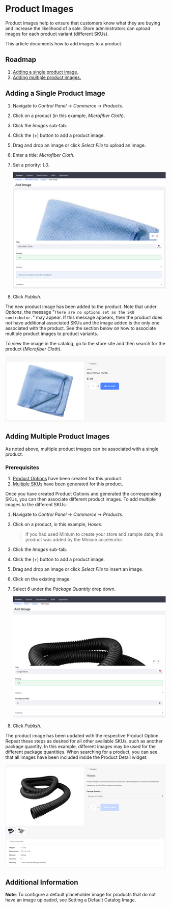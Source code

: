 # Product Images

Product images help to ensure that customers know what they are buying and increase the likelihood of a sale. Store administrators can upload images for each product variant (different SKUs).

This article documents how to add images to a product.

## Roadmap

1. [Adding a single product image.](#adding-a-single-product-image)
2. [Adding multiple product images.](#adding-multiple-product-images)

## Adding a Single Product Image

1. Navigate to  _Control Panel_ → _Commerce_ → _Products_.
1. Click on a product (in this example, _Microfiber Cloth_).
1. Click the _Images_ sub-tab.
1. Click the (+) button to add a product image.
1. Drag and drop an image or click _Select File_ to upload an image.
1. Enter a title: _Microfiber Cloth_.
1. Set a priority: _1.0_.

    ![Adding a product image](./images/01.png)

1. Click _Publish_.

The new product image has been added to the product. Note that under _Options_, the message "`There are no options set as the SKU contributor.`" may appear. If this message appears, then the product does not have additional associated SKUs and the image added is the only one associated with the product. See the section below on how to associate multiple product images to product variants.

To view the image in the catalog, go to the store site and then search for the product (_Microfiber Cloth_).

![Viewing product](./images/02.png)

## Adding Multiple Product Images

As noted above, multiple product images can be associated with a single product.

### Prerequisites

1. [Product Options](../../customizing-your-product-with-product-options/README.md) have been created for this product.
2. [Multiple SKUs](../../adding-skus-to-your-products/README.md) have been generated for this product.

Once you have created Product Options and generated the corresponding SKUs, you can then associate different product images. To add multiple images to the different SKUs:

1. Navigate to _Control Panel_ → _Commerce_ → _Products_.
2. Click on a product, in this example, _Hoses_.
    >If you had used Minium to create your store and sample data, this product was added by the Minium accelerator.
3. Click the _Images_ sub-tab.
4. Click the (+) button to add a product image.
5. Drag and drop an image or click _Select File_ to insert an image.
6. Click on the existing image.
7. Select _6_ under the _Package Quantity_ drop down.

    ![Adding an image](./images/04.png)

8. Click _Publish_.

The product image has been updated with the respective Product Option. Repeat these steps as desired for all other available SKUs, such as another package quantity. In this example, different images may be used for the different package quantities. When searching for a product, you can see that all images have been included inside the Product Detail widget.

![Images in Product Detail widget](./images/05.png)

## Additional Information

**Note**: To configure a default placeholder image for products that do not have an image uploaded, see Setting a Default Catalog Image.
